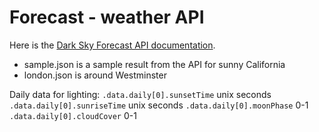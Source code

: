 # Forecast - weather API

Here is the [Dark Sky Forecast API documentation](https://developer.forecast.io/).

- sample.json is a sample result from the API for sunny California
- london.json is around Westminster

Daily data for lighting:
`.data.daily[0].sunsetTime`  unix seconds
`.data.daily[0].sunriseTime` unix seconds
`.data.daily[0].moonPhase`   0-1
`.data.daily[0].cloudCover`  0-1